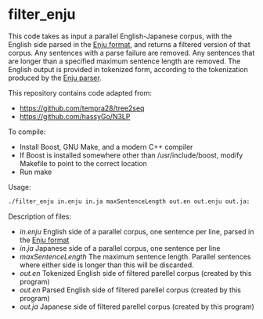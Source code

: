 # filter_enju

This code takes as input a parallel English-Japanese corpus, with the English side parsed in the [Enju format](https://github.com/mynlp/enju), and returns a filtered version of that corpus. Any sentences with a parse failure are removed. Any sentences that are longer than a specified maximum sentence length are removed. The English output is provided in tokenized form, according to the tokenization produced by the [Enju parser](https://github.com/mynlp/enju).

This repository contains code adapted from:
* https://github.com/tempra28/tree2seq
* https://github.com/hassyGo/N3LP

To compile:
* Install Boost, GNU Make, and a modern C++ compiler
* If Boost is installed somewhere other than /usr/include/boost, modify Makefile to point to the correct location
* Run make

Usage:	
```bash
./filter_enju in.enju in.ja maxSentenceLength out.en out.enju out.ja:
```

Description of files:
* *in.enju* English side of a parallel corpus, one sentence per line, parsed in the [Enju format](https://github.com/mynlp/enju)
* *in.ja* Japanese side of a parallel corpus, one sentence per line
* *maxSentenceLength* The maximum sentence length. Parallel sentences where either side is longer than this will be discarded.
* *out.en* Tokenized English side of filtered parellel corpus (created by this program)
* *out.en* Parsed English side of filtered parellel corpus (created by this program)
* *out.ja* Japanese side of filtered parellel corpus (created by this program)
